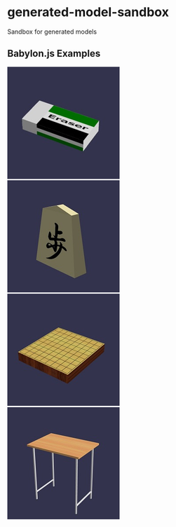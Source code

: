 # generated-model-sandbox
Sandbox for generated models

## Babylon.js Examples

[![Eraser](https://github.com/cx20/generated-model-sandbox/raw/master/assets/screenshot/Eraser_256x256.jpg)](https://cx20.github.io/generated-model-sandbox/models/gltf/Eraser/src/index.html)
[![Shogi](https://github.com/cx20/generated-model-sandbox/raw/master/assets/screenshot/Shogi_256x256.jpg)](https://cx20.github.io/generated-model-sandbox/models/gltf/Shogi/src/index.html)
[![Shogi Board](https://github.com/cx20/generated-model-sandbox/raw/master/assets/screenshot/ShogiBoard_256x256.jpg)](https://cx20.github.io/generated-model-sandbox/models/gltf/ShogiBoard/src/index.html)
[![School Desk](https://github.com/cx20/generated-model-sandbox/raw/master/assets/screenshot/SchoolDesk_256x256.jpg)](https://cx20.github.io/generated-model-sandbox/models/gltf/SchoolDesk/src/index.html)
